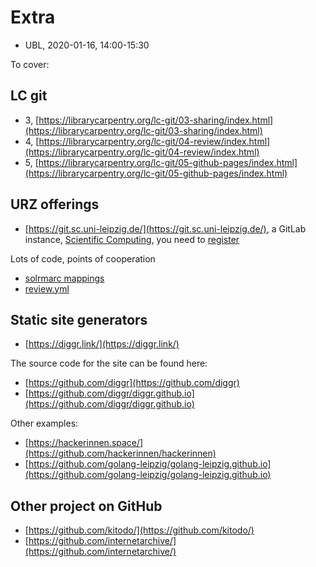 # Extra

* UBL, 2020-01-16, 14:00-15:30

To cover:

## LC git

* 3, [https://librarycarpentry.org/lc-git/03-sharing/index.html](https://librarycarpentry.org/lc-git/03-sharing/index.html)
* 4, [https://librarycarpentry.org/lc-git/04-review/index.html](https://librarycarpentry.org/lc-git/04-review/index.html)
* 5, [https://librarycarpentry.org/lc-git/05-github-pages/index.html](https://librarycarpentry.org/lc-git/05-github-pages/index.html)

## URZ offerings

* [https://git.sc.uni-leipzig.de/](https://git.sc.uni-leipzig.de/), a GitLab instance, [Scientific Computing](https://sc.uni-leipzig.de/), you need to [register](https://register.sc.uni-leipzig.de/)

Lots of code, points of cooperation

* [solrmarc mappings](https://git.sc.uni-leipzig.de/ubl/finc/index/vufind-5.1)
* [review.yml](https://git.sc.uni-leipzig.de/ubl/finc/index/span/commits/master/docs/review.yaml)

## Static site generators

* [https://diggr.link/](https://diggr.link/)

The source code for the site can be found here:

* [https://github.com/diggr](https://github.com/diggr)
* [https://github.com/diggr/diggr.github.io](https://github.com/diggr/diggr.github.io)

Other examples:

* [https://hackerinnen.space/](https://github.com/hackerinnen/hackerinnen)
* [https://github.com/golang-leipzig/golang-leipzig.github.io](https://github.com/golang-leipzig/golang-leipzig.github.io)

## Other project on GitHub

* [https://github.com/kitodo/](https://github.com/kitodo/)
* [https://github.com/internetarchive/](https://github.com/internetarchive/)

